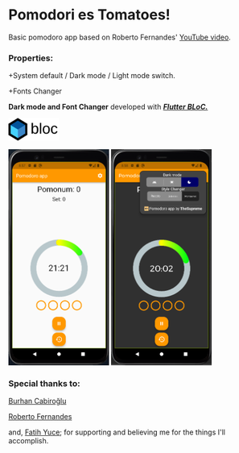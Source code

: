 # Pomodori es Tomatoes!
Basic pomodoro app based on Roberto Fernandes' [YouTube video](https://www.youtube.com/watch?v=pATGCf191to).

<h3 align="left">Properties:</h3>

+System default / Dark mode / Light mode switch.

+Fonts Changer

<b>Dark mode and Font Changer</b> developed with <a href="https://pub.dev/packages/flutter_bloc"/><i><b>Flutter BLoC.</b></i>

<img src="https://raw.githubusercontent.com/felangel/bloc/master/docs/assets/flutter_bloc_logo_full.png" width="100"/></a>

<p float="left">
 <img src="https://github.com/TheSupremeF/PomodoriesTomatoes/blob/master/assets/Lightmode.png" width="200" />
 <img src="https://github.com/TheSupremeF/PomodoriesTomatoes/blob/master/assets/Darkmode%20menu.png" width="200" /> </p>

<h3 align="left">Special thanks to:</h3>

[Burhan Cabiroğlu](https://github.com/burhancabiroglu)

[Roberto Fernandes](https://github.com/roberto-fernandes)

and, [Fatih Yuce](https://github.com/fatihyuce81); for supporting and believing me for the things I'll accomplish.
